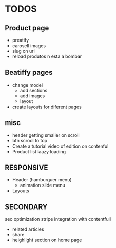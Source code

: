 TODOS
=====

Product page
------------

* preatify
* carosell images
* slug on url
* reload produtos n esta a bombar

Beatiffy pages
--------------

* change model
  * add sections
  * add images
  * layout
* create layouts for diferent pages

misc
-----

* header getting smaller on scroll
* btn scrool to top
* Create a tutorial video of edition on contenful
* Product list  laazy loading

RESPONSIVE
----------

* Header (hamburguer menu)
  - animation slide menu
* Layouts


SECONDARY
---------

seo optimization
stripe integration with contentfull


* related articles
* share
* heighlight section on home page
